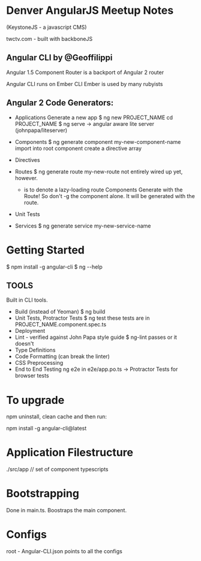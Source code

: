 # Denver AngularJS Meetup Notes

(KeystoneJS - a javascript CMS)

twctv.com - built with backboneJS

## Angular CLI by @Geoffilippi

Angular 1.5 Component Router is a backport of Angular 2 router

Angular CLI runs on Ember CLI
Ember is used by many rubyists

## Angular 2 Code Generators:
- Applications
  Generate a new app
  $ ng new PROJECT_NAME
  cd PROJECT_NAME
  $ ng serve -> angular aware lite server (johnpapa/liteserver)

- Components
  $ ng generate component my-new-component-name
  import into root component
  create a directive array
- Directives
- Routes
  $ ng generate route my-new-route
  not entirely wired up yet, however.
  + is to denote a lazy-loading route
  Components Generate with the Route! So don't -g the component alone. It will be generated with the route.
- Unit Tests
- Services
  $ ng generate service my-new-service-name

# Getting Started
$ npm install -g angular-cli
$ ng --help

## TOOLS

Built in CLI tools.

- Build (instead of Yeoman) 
  $ ng build
- Unit Tests, Protractor Tests 
  $ ng test
  these tests are in PROJECT_NAME.component.spec.ts
- Deployment
- Lint - verified against John Papa style guide
  $ ng-lint passes or it doesn't
- Type Definitions
- Code Formatting (can break the linter)
- CSS Preprocessing
- End to End Testing 
  ng e2e
  in e2e/app.po.ts -> Protractor Tests for browser tests

# To upgrade
npm uninstall, clean cache and then run:

npm install -g angular-cli@latest

# Application Filestructure
./src/app
  // set of component typescripts

# Bootstrapping
Done in main.ts. Boostraps the main component.

# Configs
root - Angular-CLI.json points to all the configs

